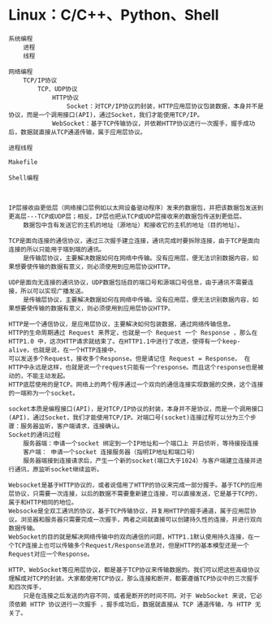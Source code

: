 # Linux：C/C++、Python、Shell

	系统编程
		进程
		线程

	网络编程
		TCP/IP协议
			TCP、UDP协议
				HTTP协议
					Socket：对TCP/IP协议的封装，HTTP应用层协议包装数据，本身并不是协议，而是一个调用接口(API)，通过Socket，我们才能使用TCP/IP。
				WebSocket：基于TCP传输协议，并依赖HTTP协议进行一次握手，握手成功后，数据就直接从TCP通道传输，属于应用层协议。

	进程线程
	
	Makefile

	Shell编程



	IP层接收由更低层（网络接口层例如以太网设备驱动程序）发来的数据包，并把该数据包发送到更高层---TCP或UDP层；相反，IP层也把从TCP或UDP层接收来的数据包传送到更低层。
		数据包中含有发送它的主机的地址（源地址）和接收它的主机的地址（目的地址）。

	TCP是面向连接的通信协议，通过三次握手建立连接，通讯完成时要拆除连接，由于TCP是面向连接的所以只能用于端到端的通讯。
		是传输层协议，主要解决数据如何在网络中传输。没有应用层，便无法识别数据内容，如果想要使传输的数据有意义，则必须使用到应用层协议HTTP。
	
	UDP是面向无连接的通讯协议，UDP数据包括目的端口号和源端口号信息，由于通讯不需要连接，所以可以实现广播发送。
		是传输层协议，主要解决数据如何在网络中传输。没有应用层，便无法识别数据内容，如果想要使传输的数据有意义，则必须使用到应用层协议HTTP。

	HTTP是一个通信协议，是应用层协议，主要解决如何包装数据，通过网络传输信息。
	HTTP的生命周期通过 Request 来界定，也就是一个 Request 一个 Response ，那么在 HTTP1.0 中，这次HTTP请求就结束了。在HTTP1.1中进行了改进，使得有一个keep-alive，也就是说，在一个HTTP连接中，
    可以发送多个Request，接收多个Response。但是请记住 Request = Response， 在HTTP中永远是这样，也就是说一个request只能有一个response。而且这个response也是被动的，不能主动发起。
	HTTP底层使用的是TCP。网络上的两个程序通过一个双向的通信连接实现数据的交换，这个连接的一端称为一个socket。

	socket本质是编程接口(API)，是对TCP/IP协议的封装，本身并不是协议，而是一个调用接口(API)，通过Socket，我们才能使用TCP/IP。对端口号(socket)连接过程可以分为三个步骤：服务器监听，客户端请求，连接确认。
	Socket的通讯过程
		服务器端：申请一个socket 绑定到一个IP地址和一个端口上 开启侦听，等待接授连接
		客户端： 申请一个socket 连接服务器（指明IP地址和端口号）
		服务器端接到连接请求后，产生一个新的socket(端口大于1024）与客户端建立连接并进行通讯，原监听socket继续监听。

	Websocket是基于HTTP协议的，或者说借用了HTTP的协议来完成一部分握手。基于TCP的应用层协议，只需要一次连接，以后的数据不需要重新建立连接，可以直接发送，它是基于TCP的，属于和HTTP相同的地位。
	Websocke是全双工通讯的协议，基于TCP传输协议，并复用HTTP的握手通道，属于应用层协议。浏览器和服务器只需要完成一次握手，两者之间就直接可以创建持久性的连接，并进行双向数据传输。
	WebSocket的目的就是解决网络传输中的双向通信的问题，HTTP1.1默认使用持久连接，在一个TCP连接上也可以传输多个Request/Response消息对，但是HTTP的基本模型还是一个Request对应一个Response。

	HTTP、WebSocket等应用层协议，都是基于TCP协议来传输数据的。我们可以把这些高级协议理解成对TCP的封装。大家都使用TCP协议，那么连接和断开，都要遵循TCP协议中的三次握手和四次挥手，
    	只是在连接之后发送的内容不同，或者是断开的时间不同。对于 WebSocket 来说，它必须依赖 HTTP 协议进行一次握手 ，握手成功后，数据就直接从 TCP 通道传输，与 HTTP 无关了。


	


